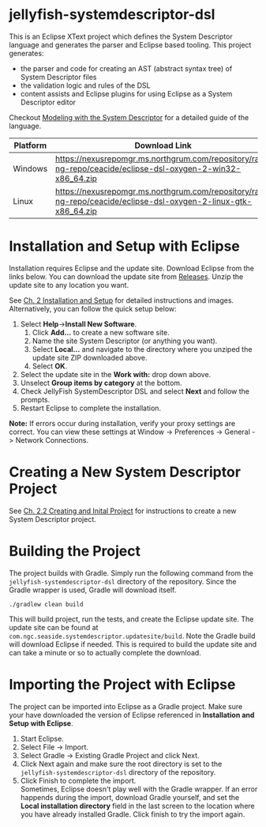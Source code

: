 # jellyfish-systemdescriptor-dsl
This is an Eclipse XText project which defines the System Descriptor language and generates the parser and Eclipse based tooling.  This project generates:
* the parser and code for creating an AST (abstract syntax tree) of System Descriptor files
* the validation logic and rules of the DSL
* content assists and Eclipse plugins for using Eclipse as a System Descriptor editor

Checkout [Modeling with the System Descriptor](http://10.207.42.137/confluence/display/SEAS/Modeling+with+the+System+Descriptor) for a detailed guide of the language.

| Platform | Download Link |
|----------|---------------|
| Windows  | https://nexusrepomgr.ms.northgrum.com/repository/raw-ng-repo/ceacide/eclipse-dsl-oxygen-2-win32-x86_64.zip |
| Linux    | https://nexusrepomgr.ms.northgrum.com/repository/raw-ng-repo/ceacide/eclipse-dsl-oxygen-2-linux-gtk-x86_64.zip |

# Installation and Setup with Eclipse
Installation requires Eclipse and the update site.  Download Eclipse from the links below.  You can download the update site from [Releases](https://github.ms.northgrum.com/CEACIDE/jellyfish/releases).
Unzip the update site to any location you want.

See [Ch. 2 Installation and Setup](http://10.207.42.137/confluence/display/SEAS/Ch.+2+Installation+and+Setup) for detailed instructions and images.  Alternatively, you can follow the quick setup below:
1. Select **Help**->**Install New Software**.
   1. Click **Add...** to create a new software site.
   1. Name the site System Descriptor (or anything you want).
   1. Select **Local...** and navigate to the directory where you unziped the update site ZIP downloaded above.
   1. Select **OK**.
1. Select the update site in the **Work with:** drop down above.
1. Unselect **Group items by category** at the bottom.
1. Check JellyFish SystemDescriptor DSL and select **Next** and follow the prompts.
1. Restart Eclipse to complete the installation.

**Note:** If errors occur during installation, verify your proxy settings are correct.  You can view these settings at Window -> Preferences -> General -> Network Connections.

# Creating a New System Descriptor Project
See [Ch. 2.2 Creating and Inital Project](http://10.207.42.137/confluence/display/SEAS/Ch.+2+Installation+and+Setup) for  instructions to create a new System Descriptor project.

# Building the Project
The project builds with Gradle.  Simply run the following command from the `jellyfish-systemdescriptor-dsl` directory of the repository.  Since the Gradle wrapper is used, Gradle will download itself.
```
./gradlew clean build 
```
This will build project, run the tests, and create the Eclipse update site.  The update site can be found at `com.ngc.seaside.systemdescriptor.updatesite/build`.  Note the Gradle build will download Eclipse if needed.
This is required to build the update site and can take a minute or so to actually complete the download.

# Importing the Project with Eclipse
The project can be imported into Eclipse as a Gradle project.  Make sure your have downloaded the version of Eclipse referenced in **Installation and Setup with Eclipse**.
1. Start Eclipse.
1. Select File -> Import.
1. Select Gradle -> Existing Gradle Project and click Next.
1. Click Next again and make sure the root directory is set to the `jellyfish-systemdescriptor-dsl` directory of the repository.
1. Click Finish to complete the import.  
Sometimes, Eclipse doesn't play well with the Gradle wrapper.  If an error happends during the import, download Gradle yourself, and set the **Local installation directory** field in the last screen to
the location where you have already installed Gradle.  Click finish to try the import again.
